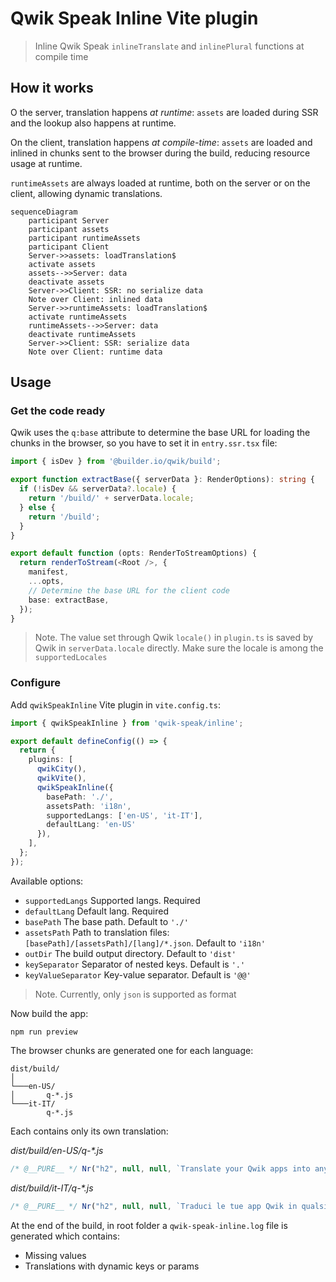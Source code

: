 # Qwik Speak Inline Vite plugin

> Inline Qwik Speak `inlineTranslate` and `inlinePlural` functions at compile time

## How it works
O the server, translation happens _at runtime_: `assets` are loaded during SSR and the lookup also happens at runtime.

On the client, translation happens _at compile-time_: `assets` are loaded and inlined in chunks sent to the browser during the build, reducing resource usage at runtime.

`runtimeAssets` are always loaded at runtime, both on the server or on the client, allowing dynamic translations.

```mermaid
sequenceDiagram
    participant Server
    participant assets
    participant runtimeAssets
    participant Client
    Server->>assets: loadTranslation$
    activate assets
    assets-->>Server: data
    deactivate assets
    Server->>Client: SSR: no serialize data
    Note over Client: inlined data
    Server->>runtimeAssets: loadTranslation$
    activate runtimeAssets
    runtimeAssets-->>Server: data
    deactivate runtimeAssets
    Server->>Client: SSR: serialize data
    Note over Client: runtime data
```

## Usage
### Get the code ready
Qwik uses the `q:base` attribute to determine the base URL for loading the chunks in the browser, so you have to set it in `entry.ssr.tsx` file:
```typescript
import { isDev } from '@builder.io/qwik/build';

export function extractBase({ serverData }: RenderOptions): string {
  if (!isDev && serverData?.locale) {
    return '/build/' + serverData.locale;
  } else {
    return '/build';
  }
}

export default function (opts: RenderToStreamOptions) {
  return renderToStream(<Root />, {
    manifest,
    ...opts,
    // Determine the base URL for the client code
    base: extractBase,
  });
}
```
> Note. The value set through Qwik `locale()` in `plugin.ts` is saved by Qwik in `serverData.locale` directly. Make sure the locale is among the `supportedLocales`

### Configure
Add `qwikSpeakInline` Vite plugin in `vite.config.ts`:
```typescript
import { qwikSpeakInline } from 'qwik-speak/inline';

export default defineConfig(() => {
  return {
    plugins: [
      qwikCity(),
      qwikVite(),
      qwikSpeakInline({
        basePath: './',
        assetsPath: 'i18n',
        supportedLangs: ['en-US', 'it-IT'],
        defaultLang: 'en-US'
      }),
    ],
  };
});
```
Available options:
- `supportedLangs` Supported langs. Required
- `defaultLang` Default lang. Required
- `basePath` The base path. Default to `'./'`
- `assetsPath` Path to translation files: `[basePath]/[assetsPath]/[lang]/*.json`. Default to `'i18n'`
- `outDir` The build output directory. Default to `'dist'`
- `keySeparator` Separator of nested keys. Default is `'.'`
- `keyValueSeparator` Key-value separator. Default is `'@@'`

> Note. Currently, only `json` is supported as format

Now build the app:
```shell
npm run preview
```
The browser chunks are generated one for each language:
```
dist/build/
│   
└───en-US/
│       q-*.js
└───it-IT/
        q-*.js
```
Each contains only its own translation:

_dist/build/en-US/q-*.js_
```javascript
/* @__PURE__ */ Nr("h2", null, null, `Translate your Qwik apps into any language`, 1, null)
```
_dist/build/it-IT/q-*.js_
```javascript
/* @__PURE__ */ Nr("h2", null, null, `Traduci le tue app Qwik in qualsiasi lingua`, 1, null)
```

At the end of the build, in root folder a `qwik-speak-inline.log` file is generated which contains:
- Missing values
- Translations with dynamic keys or params
